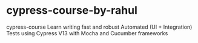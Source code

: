 # cypress-course-by-rahul
cypress-course
Learn writing fast and robust Automated (UI + Integration) Tests using Cypress V13 with Mocha and Cucumber frameworks